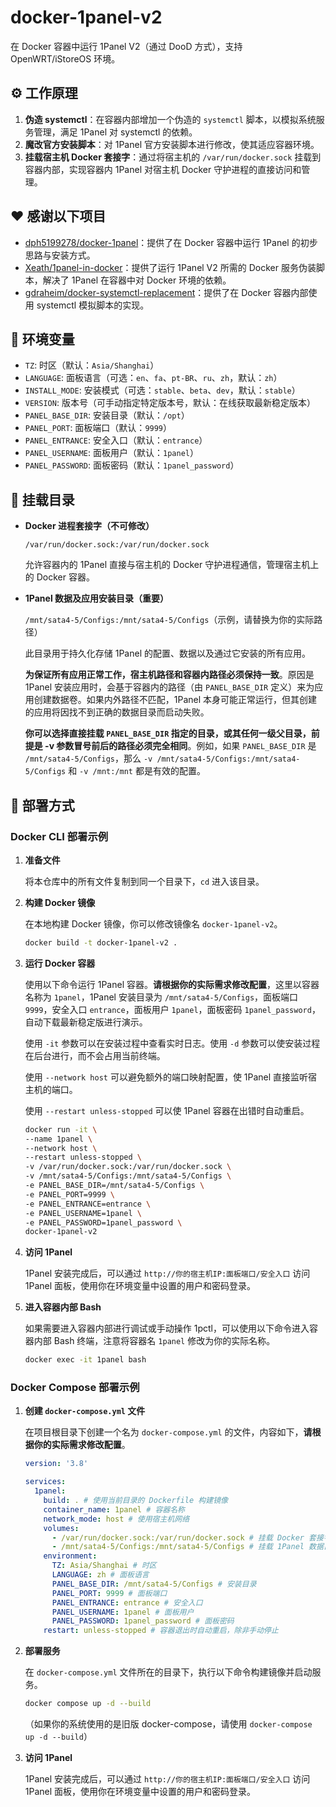 # docker-1panel-v2

在 Docker 容器中运行 1Panel V2（通过 DooD 方式），支持 OpenWRT/iStoreOS 环境。

## ⚙️ 工作原理

1. **伪造 systemctl**：在容器内部增加一个伪造的 `systemctl` 脚本，以模拟系统服务管理，满足 1Panel 对 systemctl 的依赖。
2. **魔改官方安装脚本**：对 1Panel 官方安装脚本进行修改，使其适应容器环境。
3. **挂载宿主机 Docker 套接字**：通过将宿主机的 `/var/run/docker.sock` 挂载到容器内部，实现容器内 1Panel 对宿主机 Docker 守护进程的直接访问和管理。

## ❤️ 感谢以下项目

- [dph5199278/docker-1panel](https://github.com/dph5199278/docker-1panel)：提供了在 Docker 容器中运行 1Panel 的初步思路与安装方式。
- [Xeath/1panel-in-docker](https://github.com/Xeath/1panel-in-docker)：提供了运行 1Panel V2 所需的 Docker 服务伪装脚本，解决了 1Panel 在容器中对 Docker 环境的依赖。
- [gdraheim/docker-systemctl-replacement](https://github.com/gdraheim/docker-systemctl-replacement)：提供了在 Docker 容器内部使用 systemctl 模拟脚本的实现。

## 📝 环境变量

- `TZ`: 时区（默认：`Asia/Shanghai`）
- `LANGUAGE`: 面板语言（可选：`en`、`fa`、`pt-BR`、`ru`、`zh`，默认：`zh`）
- `INSTALL_MODE`: 安装模式（可选：`stable`、`beta`、`dev`，默认：`stable`）
- `VERSION`: 版本号（可手动指定特定版本号，默认：在线获取最新稳定版本）
- `PANEL_BASE_DIR`: 安装目录（默认：`/opt`）
- `PANEL_PORT`: 面板端口（默认：`9999`）
- `PANEL_ENTRANCE`: 安全入口（默认：`entrance`）
- `PANEL_USERNAME`: 面板用户（默认：`1panel`）
- `PANEL_PASSWORD`: 面板密码（默认：`1panel_password`）

## 📂 挂载目录

- **Docker 进程套接字（不可修改）**

    `/var/run/docker.sock:/var/run/docker.sock`

    允许容器内的 1Panel 直接与宿主机的 Docker 守护进程通信，管理宿主机上的 Docker 容器。

- **1Panel 数据及应用安装目录（重要）**

    `/mnt/sata4-5/Configs:/mnt/sata4-5/Configs`（示例，请替换为你的实际路径）

    此目录用于持久化存储 1Panel 的配置、数据以及通过它安装的所有应用。
    
    **为保证所有应用正常工作，宿主机路径和容器内路径必须保持一致**。原因是 1Panel 安装应用时，会基于容器内的路径（由 `PANEL_BASE_DIR` 定义）来为应用创建数据卷。如果内外路径不匹配，1Panel 本身可能正常运行，但其创建的应用将因找不到正确的数据目录而启动失败。
    
    **你可以选择直接挂载 `PANEL_BASE_DIR` 指定的目录，或其任何一级父目录，前提是 -v 参数冒号前后的路径必须完全相同**。例如，如果 `PANEL_BASE_DIR` 是 `/mnt/sata4-5/Configs`，那么 `-v /mnt/sata4-5/Configs:/mnt/sata4-5/Configs` 和 `-v /mnt:/mnt` 都是有效的配置。

## 🐳 部署方式

### Docker CLI 部署示例

1. **准备文件**

    将本仓库中的所有文件复制到同一个目录下，`cd` 进入该目录。

2. **构建 Docker 镜像**

    在本地构建 Docker 镜像，你可以修改镜像名 `docker-1panel-v2`。

    ```bash
    docker build -t docker-1panel-v2 .
    ```

3. **运行 Docker 容器**

    使用以下命令运行 1Panel 容器。**请根据你的实际需求修改配置**，这里以容器名称为 `1panel`，1Panel 安装目录为 `/mnt/sata4-5/Configs`，面板端口 `9999`，安全入口 `entrance`，面板用户 `1panel`，面板密码 `1panel_password`，自动下载最新稳定版进行演示。

    使用 `-it` 参数可以在安装过程中查看实时日志。使用 `-d` 参数可以使安装过程在后台进行，而不会占用当前终端。

    使用 `--network host` 可以避免额外的端口映射配置，使 1Panel 直接监听宿主机的端口。

    使用 `--restart unless-stopped` 可以使 1Panel 容器在出错时自动重启。

    ```bash
    docker run -it \
    --name 1panel \
    --network host \
    --restart unless-stopped \
    -v /var/run/docker.sock:/var/run/docker.sock \
    -v /mnt/sata4-5/Configs:/mnt/sata4-5/Configs \
    -e PANEL_BASE_DIR=/mnt/sata4-5/Configs \
    -e PANEL_PORT=9999 \
    -e PANEL_ENTRANCE=entrance \
    -e PANEL_USERNAME=1panel \
    -e PANEL_PASSWORD=1panel_password \
    docker-1panel-v2
    ```

4. **访问 1Panel**

    1Panel 安装完成后，可以通过 `http://你的宿主机IP:面板端口/安全入口` 访问 1Panel 面板，使用你在环境变量中设置的用户和密码登录。

5. **进入容器内部 Bash**

    如果需要进入容器内部进行调试或手动操作 1pctl，可以使用以下命令进入容器内部 Bash 终端，注意将容器名 `1panel` 修改为你的实际名称。

    ```bash
    docker exec -it 1panel bash
    ```

### Docker Compose 部署示例

1. **创建 `docker-compose.yml` 文件**

    在项目根目录下创建一个名为 `docker-compose.yml` 的文件，内容如下，**请根据你的实际需求修改配置**。

    ```yaml
    version: '3.8'

    services:
      1panel:
        build: . # 使用当前目录的 Dockerfile 构建镜像
        container_name: 1panel # 容器名称
        network_mode: host # 使用宿主机网络
        volumes:
          - /var/run/docker.sock:/var/run/docker.sock # 挂载 Docker 套接字
          - /mnt/sata4-5/Configs:/mnt/sata4-5/Configs # 挂载 1Panel 数据目录，请确保宿主机路径和容器内路径一致
        environment:
          TZ: Asia/Shanghai # 时区
          LANGUAGE: zh # 面板语言
          PANEL_BASE_DIR: /mnt/sata4-5/Configs # 安装目录
          PANEL_PORT: 9999 # 面板端口
          PANEL_ENTRANCE: entrance # 安全入口
          PANEL_USERNAME: 1panel # 面板用户
          PANEL_PASSWORD: 1panel_password # 面板密码
        restart: unless-stopped # 容器退出时自动重启，除非手动停止
    ```


2. **部署服务**

    在 `docker-compose.yml` 文件所在的目录下，执行以下命令构建镜像并启动服务。

    ```bash
    docker compose up -d --build
    ```

    （如果你的系统使用的是旧版 docker-compose，请使用 `docker-compose up -d --build`）

3. **访问 1Panel**

    1Panel 安装完成后，可以通过 `http://你的宿主机IP:面板端口/安全入口` 访问 1Panel 面板，使用你在环境变量中设置的用户和密码登录。